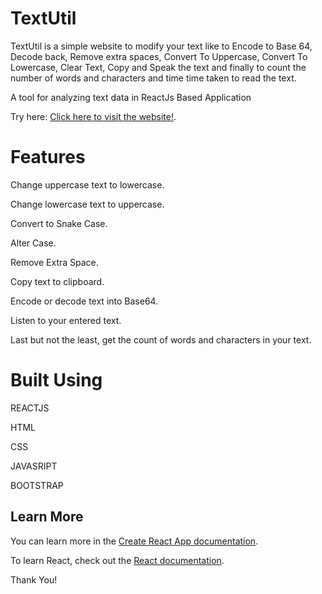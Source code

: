 # TextUtil
TextUtil is a simple website to modify your text like to Encode to Base 64, Decode back, Remove extra spaces, Convert To Uppercase, Convert To Lowercase, Clear Text, Copy and Speak the text and finally to count the number of words and characters and time time taken to read the text.

A tool for analyzing text data in ReactJs Based Application


Try here: [Click here to visit the website!](https://namrataach.github.io/TextUtil/).

# Features

Change uppercase text to lowercase.

Change lowercase text to uppercase.

Convert to Snake Case.

Alter Case.

Remove Extra Space.

Copy text to clipboard.

Encode or decode text into Base64.

Listen to your entered text.

Last but not the least, get the count of words and characters in your text.


# Built Using

REACTJS

HTML

CSS

JAVASRIPT

BOOTSTRAP

## Learn More

You can learn more in the [Create React App documentation](https://facebook.github.io/create-react-app/docs/getting-started).

To learn React, check out the [React documentation](https://reactjs.org/).

Thank You!
